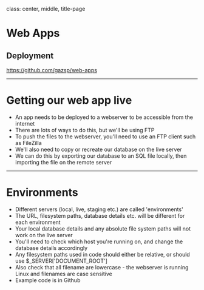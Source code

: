 class: center, middle, title-page

# Web Apps

## Deployment

https://github.com/gazsp/web-apps

---

# Getting our web app live

* An app needs to be deployed to a webserver to be accessible from the internet
* There are lots of ways to do this, but we'll be using FTP
* To push the files to the webserver, you'll need to use an FTP client such as FileZilla
* We'll also need to copy or recreate our database on the live server
* We can do this by exporting our database to an SQL file locally, then importing the file on the remote server

---

# Environments

* Different servers (local, live, staging etc.) are called 'environments'
* The URL, filesystem paths, database details etc. will be different for each environment
* Your local database details and any absolute file system paths will not work on the live server
* You'll need to check which host you're running on, and change the database details accordingly
* Any filesystem paths used in code should either be relative, or should use $_SERVER['DOCUMENT_ROOT']
* Also check that all filename are lowercase - the webserver is running Linux and filenames are case sensitive
* Example code is in Github
